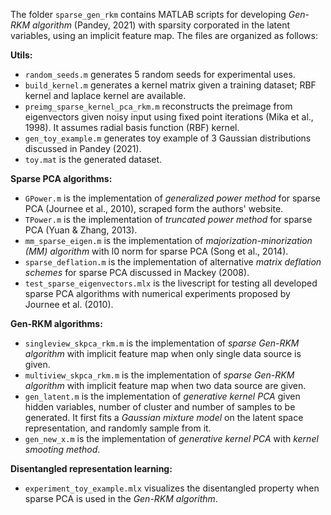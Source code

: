 The folder `sparse_gen_rkm` contains MATLAB scripts for developing <i>Gen-RKM algorithm</i> (Pandey, 2021) with sparsity corporated in the latent variables, using an implicit feature map. The files are organized as follows:

<b>Utils:</b>
- `random_seeds.m` generates 5 random seeds for experimental uses.
- `build_kernel.m` generates a kernel matrix given a training dataset; RBF kernel and laplace kernel are available.
- `preimg_sparse_kernel_pca_rkm.m` reconstructs the preimage from eigenvectors given noisy input using fixed point iterations (Mika et al., 1998). It assumes radial basis function (RBF) kernel.
- `gen_toy_example.m` generates toy example of 3 Gaussian distributions discussed in Pandey (2021).
- `toy.mat` is the generated dataset.

<b>Sparse PCA algorithms:</b>
- `GPower.m` is the implementation of <i>generalized power method</i> for sparse PCA (Journee et al., 2010), scraped form the authors' website.
- `TPower.m` is the implementation of <i>truncated power method</i> for sparse PCA (Yuan & Zhang, 2013).
- `mm_sparse_eigen.m` is the implementation of <i>majorization-minorization (MM) algorithm</i> with l0 norm for sparse PCA (Song et al., 2014).
- `sparse_deflation.m` is the implementation of alternative <i>matrix deflation schemes</i> for sparse PCA discussed in Mackey (2008).
- `test_sparse_eigenvectors.mlx` is the livescript for testing all developed sparse PCA algorithms with numerical experiments proposed by Journee et al. (2010).

<b>Gen-RKM algorithms:</b>
- `singleview_skpca_rkm.m` is the implementation of <i>sparse Gen-RKM algorithm</i> with implicit feature map when only single data source is given.
- `multiview_skpca_rkm.m` is the implementation of <i>sparse Gen-RKM algorithm</i> with implicit feature map when two data source are given.
- `gen_latent.m` is the implementation of <i>generative kernel PCA</i> given hidden variables, number of cluster and number of samples to be generated. It first fits a <i>Gaussian mixture model</i> on the latent space representation, and randomly sample from it.
- `gen_new_x.m` is the implementation of <i>generative kernel PCA</i> with <i>kernel smooting method</i>.

<b>Disentangled representation learning:</b>
- `experiment_toy_example.mlx` visualizes the disentangled property when sparse PCA is used in the <i>Gen-RKM algorithm</i>.
